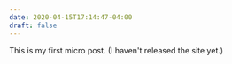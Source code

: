```yaml
---
date: 2020-04-15T17:14:47-04:00
draft: false
---
```


This is my first micro post. (I haven't released the site yet.)